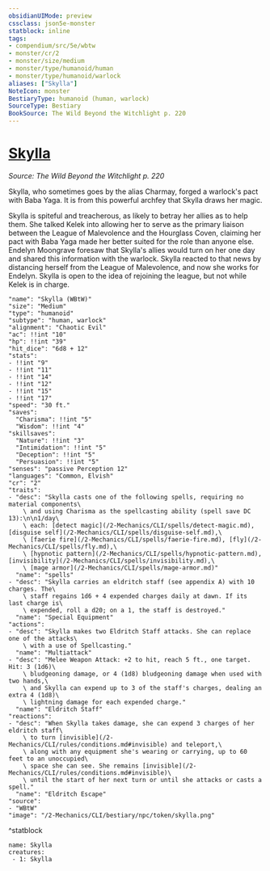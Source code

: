 ```yaml
---
obsidianUIMode: preview
cssclass: json5e-monster
statblock: inline
tags:
- compendium/src/5e/wbtw
- monster/cr/2
- monster/size/medium
- monster/type/humanoid/human
- monster/type/humanoid/warlock
aliases: ["Skylla"]
NoteIcon: monster
BestiaryType: humanoid (human, warlock)
SourceType: Bestiary
BookSource: The Wild Beyond the Witchlight p. 220
---
```

# [Skylla](2-Mechanics/CLI/bestiary/npc/skylla-wbtw.md)
*Source: The Wild Beyond the Witchlight p. 220*  

Skylla, who sometimes goes by the alias Charmay, forged a warlock's pact with Baba Yaga. It is from this powerful archfey that Skylla draws her magic.

Skylla is spiteful and treacherous, as likely to betray her allies as to help them. She talked Kelek into allowing her to serve as the primary liaison between the League of Malevolence and the Hourglass Coven, claiming her pact with Baba Yaga made her better suited for the role than anyone else. Endelyn Moongrave foresaw that Skylla's allies would turn on her one day and shared this information with the warlock. Skylla reacted to that news by distancing herself from the League of Malevolence, and now she works for Endelyn. Skylla is open to the idea of rejoining the league, but not while Kelek is in charge.

```statblock
"name": "Skylla (WBtW)"
"size": "Medium"
"type": "humanoid"
"subtype": "human, warlock"
"alignment": "Chaotic Evil"
"ac": !!int "10"
"hp": !!int "39"
"hit_dice": "6d8 + 12"
"stats":
- !!int "9"
- !!int "11"
- !!int "14"
- !!int "12"
- !!int "15"
- !!int "17"
"speed": "30 ft."
"saves":
  "Charisma": !!int "5"
  "Wisdom": !!int "4"
"skillsaves":
  "Nature": !!int "3"
  "Intimidation": !!int "5"
  "Deception": !!int "5"
  "Persuasion": !!int "5"
"senses": "passive Perception 12"
"languages": "Common, Elvish"
"cr": "2"
"traits":
- "desc": "Skylla casts one of the following spells, requiring no material components\
    \ and using Charisma as the spellcasting ability (spell save DC 13):\n\n1/day\
    \ each: [detect magic](/2-Mechanics/CLI/spells/detect-magic.md), [disguise self](/2-Mechanics/CLI/spells/disguise-self.md),\
    \ [faerie fire](/2-Mechanics/CLI/spells/faerie-fire.md), [fly](/2-Mechanics/CLI/spells/fly.md),\
    \ [hypnotic pattern](/2-Mechanics/CLI/spells/hypnotic-pattern.md), [invisibility](/2-Mechanics/CLI/spells/invisibility.md),\
    \ [mage armor](/2-Mechanics/CLI/spells/mage-armor.md)"
  "name": "spells"
- "desc": "Skylla carries an eldritch staff (see appendix A) with 10 charges. The\
    \ staff regains 1d6 + 4 expended charges daily at dawn. If its last charge is\
    \ expended, roll a d20; on a 1, the staff is destroyed."
  "name": "Special Equipment"
"actions":
- "desc": "Skylla makes two Eldritch Staff attacks. She can replace one of the attacks\
    \ with a use of Spellcasting."
  "name": "Multiattack"
- "desc": "Melee Weapon Attack: +2 to hit, reach 5 ft., one target. Hit: 3 (1d6)\
    \ bludgeoning damage, or 4 (1d8) bludgeoning damage when used with two hands,\
    \ and Skylla can expend up to 3 of the staff's charges, dealing an extra 4 (1d8)\
    \ lightning damage for each expended charge."
  "name": "Eldritch Staff"
"reactions":
- "desc": "When Skylla takes damage, she can expend 3 charges of her eldritch staff\
    \ to turn [invisible](/2-Mechanics/CLI/rules/conditions.md#invisible) and teleport,\
    \ along with any equipment she's wearing or carrying, up to 60 feet to an unoccupied\
    \ space she can see. She remains [invisible](/2-Mechanics/CLI/rules/conditions.md#invisible)\
    \ until the start of her next turn or until she attacks or casts a spell."
  "name": "Eldritch Escape"
"source":
- "WBtW"
"image": "/2-Mechanics/CLI/bestiary/npc/token/skylla.png"
```
^statblock

```encounter-table
name: Skylla
creatures:
 - 1: Skylla
```